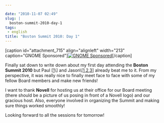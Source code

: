 ```yaml
---

date: "2010-11-07 02:49"
slug: |
  boston-summit-2010-day-1
tags:
 - english
title: "Boston Summit 2010: Day 1"
---
```


\[caption id="attachment_715" align="alignleft" width="213"
caption="GNOME Sponsored"\][![GNOME
Sponsored](http://www.ogmaciel.com/wp-content/uploads/2009/06/sponsored-badge-simple.png)](http://www.ogmaciel.com/wp-content/uploads/2009/06/sponsored-badge-simple.png)\[/caption\]

Finally sat down to write down about my first day attending the **Boston
Summit 2010** but Paul
\[[1](http://www.paulcutler.org/blog/?p=1505&utm_source=feedburner&utm_medium=feed&utm_campaign=Feed:+pcutler+(Paul+Cutler's+Blog))\]
and
Jason\[[1](http://jasondclinton.livejournal.com/80742.html),[2](http://jasondclinton.livejournal.com/81622.html),[3](http://jasondclinton.livejournal.com/81055.html)\]
already beat me to it. From my perspective, it was really nice to
finally meet face to face with some of my fellow Board members and make
new friends!

I want to thank **Novell** for hosting us at their office for our Board
meeting (there should be a picture of us posing in front of a Novell
logo) and our gracious host. Also, everyone involved in organizing the
Summit and making sure things worked smoothly!

Looking forward to all the sessions for tomorrow!
